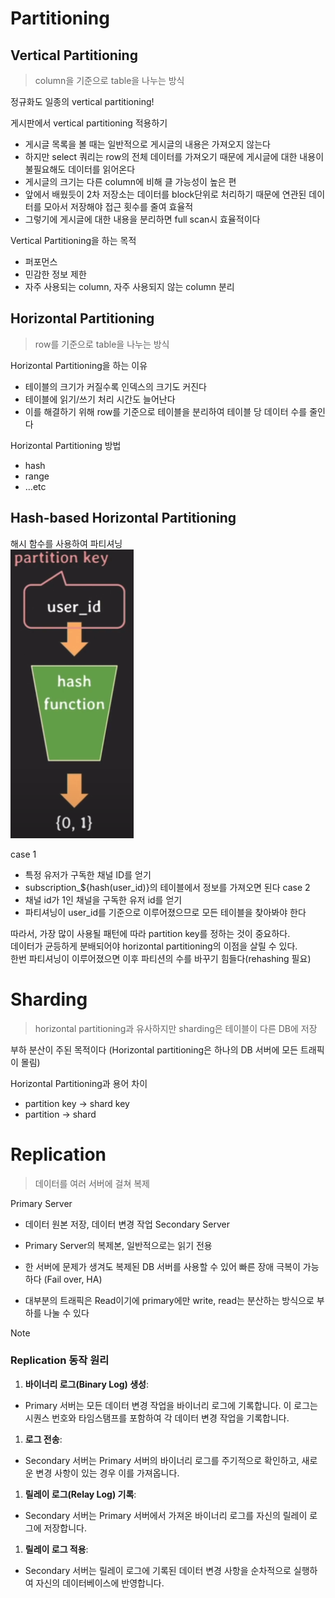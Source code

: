 # Partitioning

## Vertical Partitioning
> column을 기준으로 table을 나누는 방식

정규화도 일종의 vertical partitioning!

게시판에서 vertical partitioning 적용하기
- 게시글 목록을 볼 때는 일반적으로 게시글의 내용은 가져오지 않는다
- 하지만 select 쿼리는 row의 전체 데이터를 가져오기 때문에 게시글에 대한 내용이 불필요해도 데이터를 읽어온다
- 게시글의 크기는 다른 column에 비해 클 가능성이 높은 편
- 앞에서 배웠듯이 2차 저장소는 데이터를 block단위로 처리하기 때문에 연관된 데이터를 모아서 저장해야 접근 횟수를 줄여 효율적
- 그렇기에 게시글에 대한 내용을 분리하면 full scan시 효율적이다

Vertical Partitioning을 하는 목적
- 퍼포먼스
- 민감한 정보 제한
- 자주 사용되는 column, 자주 사용되지 않는 column 분리

## Horizontal Partitioning
> row를 기준으로 table을 나누는 방식

Horizontal Partitioning을 하는 이유
- 테이블의 크기가 커질수록 인덱스의 크기도 커진다  
- 테이블에 읽기/쓰기 처리 시간도 늘어난다
- 이를 해결하기 위해 row를 기준으로 테이블을 분리하여 테이블 당 데이터 수를 줄인다

Horizontal Partitioning 방법
- hash
- range
- …etc
## Hash-based Horizontal Partitioning

해시 함수를 사용하여 파티셔닝  
![../img/hash_horizontal_partitioning.png](../img/hash_horizontal_partitioning.png)

case 1
- 특정 유저가 구독한 채널 ID를 얻기
- subscription_${hash(user_id)}의 테이블에서 정보를 가져오면 된다
case 2
- 채널 id가 1인 채널을 구독한 유저 id를 얻기
- 파티셔닝이 user_id를 기준으로 이루어졌으므로 모든 테이블을 찾아봐야 한다

따라서, 가장 많이 사용될 패턴에 따라 partition key를 정하는 것이 중요하다.  
데이터가 균등하게 분배되어야 horizontal partitioning의 이점을 살릴 수 있다.  
한번 파티셔닝이 이루어졌으면 이후 파티션의 수를 바꾸기 힘들다(rehashing 필요)


# Sharding
> horizontal partitioning과 유사하지만 sharding은 테이블이 다른 DB에 저장

부하 분산이 주된 목적이다 (Horizontal partitioning은 하나의 DB 서버에 모든 트래픽이 몰림)

Horizontal Partitioning과 용어 차이
- partition key → shard key
- partition → shard

# Replication
> 데이터를 여러 서버에 걸쳐 복제

Primary Server
- 데이터 원본 저장, 데이터 변경 작업
Secondary Server
- Primary Server의 복제본, 일반적으로는 읽기 전용

- 한 서버에 문제가 생겨도 복제된 DB 서버를 사용할 수 있어 빠른 장애 극복이 가능하다  (Fail over, HA)
- 대부분의 트래픽은 Read이기에 primary에만 write, read는 분산하는 방식으로 부하를 나눌 수 있다

> [!NOTE]
> 
> ### Replication 동작 원리
> 
> 1. **바이너리 로그(Binary Log) 생성**:
 > 	- Primary 서버는 모든 데이터 변경 작업을 바이너리 로그에 기록합니다. 이 로그는 시퀀스 번호와 타임스탬프를 포함하여 각 데이터 변경 작업을 기록합니다.
> 1. **로그 전송**:
> 	- Secondary 서버는 Primary 서버의 바이너리 로그를 주기적으로 확인하고, 새로운 변경 사항이 있는 경우 이를 가져옵니다.
> 1. **릴레이 로그(Relay Log) 기록**:
> 	- Secondary 서버는 Primary 서버에서 가져온 바이너리 로그를 자신의 릴레이 로그에 저장합니다.
> 1. **릴레이 로그 적용**: 
> 	- Secondary 서버는 릴레이 로그에 기록된 데이터 변경 사항을 순차적으로 실행하여 자신의 데이터베이스에 반영합니다.
